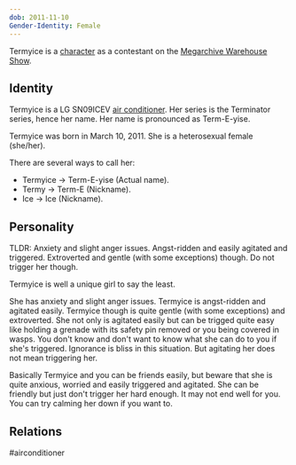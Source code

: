 ```yaml
---
dob: 2011-11-10
Gender-Identity: Female
---
```

Termyice is a [character](Characters.md) as a contestant on the [Megarchive Warehouse Show](Megarchive%20Warehouse%20Show.md).
## Identity

Termyice is a LG SN09ICEV [air conditioner](Air%20Conditioners.md). Her series is the Terminator series, hence her name. Her name is pronounced as Term-E-yise.

Termyice was born in March 10, 2011. She is a heterosexual female (she/her).

There are several ways to call her:
- Termyice -> Term-E-yise (Actual name).
- Termy -> Term-E (Nickname).
- Ice -> Ice (Nickname).

## Personality
TLDR: Anxiety and slight anger issues. Angst-ridden and easily agitated and triggered. Extroverted and gentle (with some exceptions) though. Do not trigger her though.

Termyice is well a unique girl to say the least.

She has anxiety and slight anger issues. Termyice is angst-ridden and agitated easily. Termyice though is quite gentle (with some exceptions) and extroverted. She not only is agitated easily but can be trigged quite easy like holding a grenade with its safety pin removed or you being covered in wasps. You don't know and don't want to know what she can do to you if she's triggered. Ignorance is bliss in this situation. But agitating her does not mean triggering her.

Basically Termyice and you can be friends easily, but beware that she is quite anxious, worried and easily triggered and agitated. She can be friendly but just don't trigger her hard enough. It may not end well for you. You can try calming her down if you want to.

## Relations

#airconditioner 